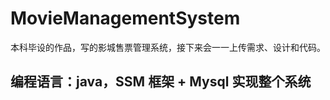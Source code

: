 ﻿#  MovieManagementSystem

本科毕设的作品，写的影城售票管理系统，接下来会一一上传需求、设计和代码。

## 编程语言：java，SSM 框架 + Mysql 实现整个系统
